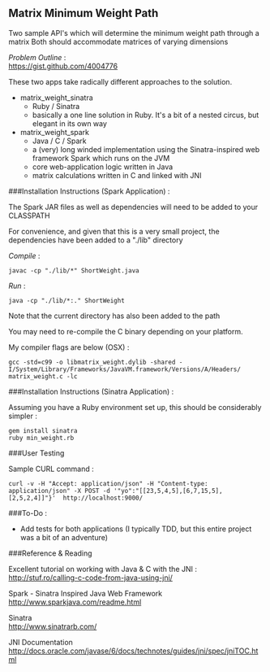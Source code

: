 ## Matrix Minimum Weight Path

Two sample API's which will determine the minimum weight path through a matrix
Both should accommodate matrices of varying dimensions

*Problem Outline* :  
https://gist.github.com/4004776

These two apps take radically different approaches to the solution.

* matrix_weight_sinatra 
  * Ruby / Sinatra
  * basically a one line solution in Ruby. It's a bit of a nested circus, but elegant in its own way
* matrix_weight_spark
  * Java / C / Spark
  * a (very) long winded implementation using the Sinatra-inspired web framework Spark which runs on the JVM
  * core web-application logic written in Java
  * matrix calculations written in C and linked with JNI

###Installation Instructions (Spark Application) :

The Spark JAR files as well as dependencies will need to be added to your CLASSPATH 

For convenience, and given that this is a very small project, the dependencies have been added to a  "./lib" directory

*Compile* :

    javac -cp "./lib/*" ShortWeight.java

*Run* :

    java -cp "./lib/*:." ShortWeight

Note that the current directory has also been added to the path

You may need to re-compile the C binary depending on your platform.

My compiler flags are below (OSX) :

    gcc -std=c99 -o libmatrix_weight.dylib -shared -I/System/Library/Frameworks/JavaVM.framework/Versions/A/Headers/ matrix_weight.c -lc

###Installation Instructions (Sinatra Application) :

Assuming you have a Ruby environment set up, this should be considerably simpler :

    gem install sinatra
    ruby min_weight.rb

###User Testing

Sample CURL command :  

    curl -v -H "Accept: application/json" -H "Content-type: application/json" -X POST -d '"yo":"[[23,5,4,5],[6,7,15,5],[2,5,2,4]]"}'  http://localhost:9000/

###To-Do :

* Add tests for both applications
  (I typically TDD, but this entire project was a bit of an adventure)

###Reference & Reading

Excellent tutorial on working with Java & C with the JNI :
http://stuf.ro/calling-c-code-from-java-using-jni/

Spark - Sinatra Inspired Java Web Framework  
http://www.sparkjava.com/readme.html

Sinatra   
http://www.sinatrarb.com/

JNI Documentation  
http://docs.oracle.com/javase/6/docs/technotes/guides/jni/spec/jniTOC.html